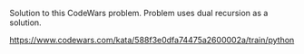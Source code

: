 Solution to this CodeWars problem. Problem uses dual recursion as a solution.

https://www.codewars.com/kata/588f3e0dfa74475a2600002a/train/python